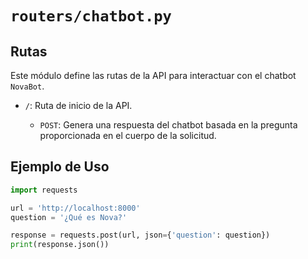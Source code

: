 # `routers/chatbot.py`

## Rutas

Este módulo define las rutas de la API para interactuar con el chatbot `NovaBot`.

- `/`: Ruta de inicio de la API.

  - `POST`: Genera una respuesta del chatbot basada en la pregunta proporcionada en el cuerpo de la solicitud.

## Ejemplo de Uso

```python
import requests

url = 'http://localhost:8000'
question = '¿Qué es Nova?'

response = requests.post(url, json={'question': question})
print(response.json())
```
